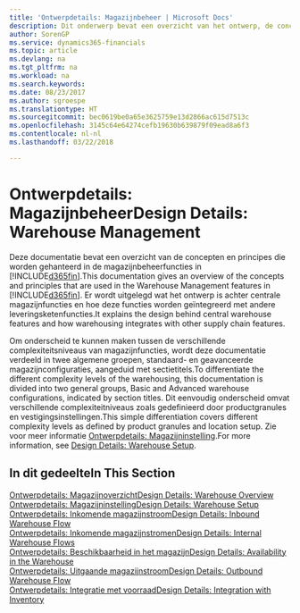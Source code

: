 ```yaml
---
title: 'Ontwerpdetails: Magazijnbeheer | Microsoft Docs'
description: Dit onderwerp bevat een overzicht van het ontwerp, de concepten en principes achter de magazijnbeheerfuncties in Finance and Operations, Business edition.
author: SorenGP
ms.service: dynamics365-financials
ms.topic: article
ms.devlang: na
ms.tgt_pltfrm: na
ms.workload: na
ms.search.keywords: 
ms.date: 08/23/2017
ms.author: sgroespe
ms.translationtype: HT
ms.sourcegitcommit: bec0619be0a65e3625759e13d2866ac615d7513c
ms.openlocfilehash: 3145c64e64274cefb19630b639879f09ead8a6f3
ms.contentlocale: nl-nl
ms.lasthandoff: 03/22/2018

---
```

# <a name="design-details-warehouse-management"></a><span data-ttu-id="dde0b-103">Ontwerpdetails: Magazijnbeheer</span><span class="sxs-lookup"><span data-stu-id="dde0b-103">Design Details: Warehouse Management</span></span>
<span data-ttu-id="dde0b-104">Deze documentatie bevat een overzicht van de concepten en principes die worden gehanteerd in de magazijnbeheerfuncties in [!INCLUDE[d365fin](includes/d365fin_md.md)].</span><span class="sxs-lookup"><span data-stu-id="dde0b-104">This documentation gives an overview of the concepts and principles that are used in the Warehouse Management features in [!INCLUDE[d365fin](includes/d365fin_md.md)].</span></span> <span data-ttu-id="dde0b-105">Er wordt uitgelegd wat het ontwerp is achter centrale magazijnfuncties en hoe deze functies worden geïntegreerd met andere leveringsketenfuncties.</span><span class="sxs-lookup"><span data-stu-id="dde0b-105">It explains the design behind central warehouse features and how warehousing integrates with other supply chain features.</span></span>  

<span data-ttu-id="dde0b-106">Om onderscheid te kunnen maken tussen de verschillende complexiteitsniveaus van magazijnfuncties, wordt deze documentatie verdeeld in twee algemene groepen, standaard- en geavanceerde magazijnconfiguraties, aangeduid met sectietitels.</span><span class="sxs-lookup"><span data-stu-id="dde0b-106">To differentiate the different complexity levels of the warehousing, this documentation is divided into two general groups, Basic and Advanced warehouse configurations, indicated by section titles.</span></span> <span data-ttu-id="dde0b-107">Dit eenvoudig onderscheid omvat verschillende complexiteitniveaus zoals gedefinieerd door productgranules en vestigingsinstellingen.</span><span class="sxs-lookup"><span data-stu-id="dde0b-107">This simple differentiation covers different complexity levels as defined by product granules and location setup.</span></span> <span data-ttu-id="dde0b-108">Zie voor meer informatie [Ontwerpdetails: Magazijninstelling](design-details-warehouse-setup.md).</span><span class="sxs-lookup"><span data-stu-id="dde0b-108">For more information, see [Design Details: Warehouse Setup](design-details-warehouse-setup.md).</span></span>  

## <a name="in-this-section"></a><span data-ttu-id="dde0b-109">In dit gedeelte</span><span class="sxs-lookup"><span data-stu-id="dde0b-109">In This Section</span></span>  
[<span data-ttu-id="dde0b-110">Ontwerpdetails: Magazijnoverzicht</span><span class="sxs-lookup"><span data-stu-id="dde0b-110">Design Details: Warehouse Overview</span></span>](design-details-warehouse-overview.md)  
[<span data-ttu-id="dde0b-111">Ontwerpdetails: Magazijninstelling</span><span class="sxs-lookup"><span data-stu-id="dde0b-111">Design Details: Warehouse Setup</span></span>](design-details-warehouse-setup.md)  
[<span data-ttu-id="dde0b-112">Ontwerpdetails: Inkomende magazijnstroom</span><span class="sxs-lookup"><span data-stu-id="dde0b-112">Design Details: Inbound Warehouse Flow</span></span>](design-details-inbound-warehouse-flow.md)  
[<span data-ttu-id="dde0b-113">Ontwerpdetails: Inkomende magazijnstromen</span><span class="sxs-lookup"><span data-stu-id="dde0b-113">Design Details: Internal Warehouse Flows</span></span>](design-details-internal-warehouse-flows.md)  
[<span data-ttu-id="dde0b-114">Ontwerpdetails: Beschikbaarheid in het magazijn</span><span class="sxs-lookup"><span data-stu-id="dde0b-114">Design Details: Availability in the Warehouse</span></span>](design-details-availability-in-the-warehouse.md)  
[<span data-ttu-id="dde0b-115">Ontwerpdetails: Uitgaande magazijnstroom</span><span class="sxs-lookup"><span data-stu-id="dde0b-115">Design Details: Outbound Warehouse Flow</span></span>](design-details-outbound-warehouse-flow.md)  
[<span data-ttu-id="dde0b-116">Ontwerpdetails: Integratie met voorraad</span><span class="sxs-lookup"><span data-stu-id="dde0b-116">Design Details: Integration with Inventory</span></span>](design-details-integration-with-inventory.md)

